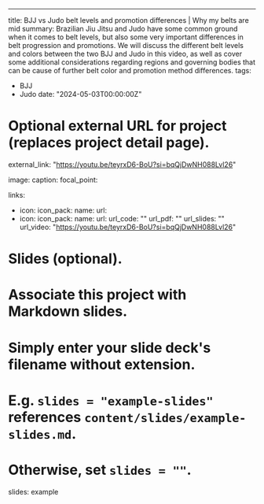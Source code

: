 ---
title: BJJ vs Judo belt levels and promotion differences | Why my belts are mid
summary: Brazilian Jiu Jitsu and Judo have some common ground when it comes to belt levels, but also some very important differences in belt progression and promotions. We will discuss the different belt levels and colors between the two BJJ and Judo in this video, as well as cover some additional considerations regarding regions and governing bodies that can be cause of further belt color and promotion method differences. 
tags:
- BJJ
- Judo
date: "2024-05-03T00:00:00Z"

# Optional external URL for project (replaces project detail page).
external_link: "https://youtu.be/teyrxD6-BoU?si=bqQjDwNH088Lvl26"

image:
  caption: 
  focal_point: 

links:
- icon: 
  icon_pack: 
  name: 
  url: 
- icon: 
  icon_pack: 
  name: 
  url: 
url_code: ""
url_pdf: ""
url_slides: ""
url_video: "https://youtu.be/teyrxD6-BoU?si=bqQjDwNH088Lvl26"

# Slides (optional).
#   Associate this project with Markdown slides.
#   Simply enter your slide deck's filename without extension.
#   E.g. `slides = "example-slides"` references `content/slides/example-slides.md`.
#   Otherwise, set `slides = ""`.
slides: example
